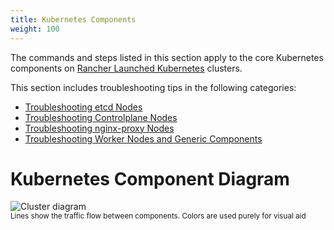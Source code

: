 ```yaml
---
title: Kubernetes Components
weight: 100
---
```


The commands and steps listed in this section apply to the core Kubernetes components on [Rancher Launched Kubernetes]({{<baseurl>}}/rancher/v2.6/en/cluster-provisioning/rke-clusters/) clusters.

This section includes troubleshooting tips in the following categories:

- [Troubleshooting etcd Nodes]({{<baseurl>}}/rancher/v2.6/en/troubleshooting/kubernetes-components/etcd)
- [Troubleshooting Controlplane Nodes]({{<baseurl>}}/rancher/v2.6/en/troubleshooting/kubernetes-components/controlplane)
- [Troubleshooting nginx-proxy Nodes]({{<baseurl>}}/rancher/v2.6/en/troubleshooting/kubernetes-components/nginx-proxy)
- [Troubleshooting Worker Nodes and Generic Components]({{<baseurl>}}/rancher/v2.6/en/troubleshooting/kubernetes-components/worker-and-generic)

# Kubernetes Component Diagram

![Cluster diagram]({{<baseurl>}}/img/rancher/clusterdiagram.svg)<br/>
<sup>Lines show the traffic flow between components. Colors are used purely for visual aid</sup>